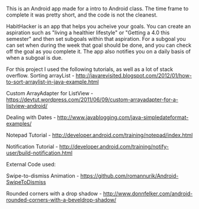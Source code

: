 This is an Android app made for a intro to Android class.  The time frame to complete it was pretty short, and the code is not the cleanest. 

HabitHacker is an app that helps you acheive your goals.  You can create an aspiration such as "living a healthier lifestyle" or "Getting a 4.0 this semester" and then set subgoals within that aspiration.  For a subgoal you can set when during the week that goal should be done, and you can check off the goal as you complete it.  The app also notifies you on a daily basis of when a subgoal is due. 




For this project I used the following tutorials, as well as a lot of stack overflow. 
Sorting arrayList - http://javarevisited.blogspot.com/2012/01/how-to-sort-arraylist-in-java-example.html

Custom ArrayAdapter for ListView - https://devtut.wordpress.com/2011/06/09/custom-arrayadapter-for-a-listview-android/

Dealing with Dates - http://www.javablogging.com/java-simpledateformat-examples/

Notepad Tutorial - http://developer.android.com/training/notepad/index.html

Notification Tutorial - http://developer.android.com/training/notify-user/build-notification.html



External Code used:

Swipe-to-dismiss Animation - https://github.com/romannurik/Android-SwipeToDismiss

Rounded corners with a drop shadow - http://www.donnfelker.com/android-rounded-corners-with-a-beveldrop-shadow/
